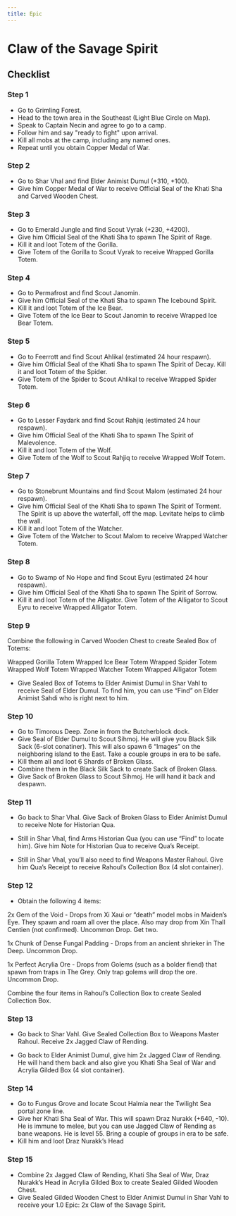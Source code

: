 ```yaml
---
title: Epic
---
```


# Claw of the Savage Spirit

## Checklist

### Step 1
  - Go to Grimling Forest.
  - Head to the town area in the Southeast (Light Blue Circle on Map).
  - Speak to Captain Necin and agree to go to a camp.
  - Follow him and say "ready to fight" upon arrival.
  - Kill all mobs at the camp, including any named ones.
  - Repeat until you obtain Copper Medal of War.
### Step 2
  - Go to Shar Vhal and find Elder Animist Dumul (+310, +100).
  - Give him Copper Medal of War to receive Official Seal of the Khati Sha and Carved Wooden Chest.
### Step 3
  - Go to Emerald Jungle and find Scout Vyrak (+230, +4200).
  - Give him Official Seal of the Khati Sha to spawn The Spirit of Rage.
  - Kill it and loot Totem of the Gorilla.
  - Give Totem of the Gorilla to Scout Vyrak to receive Wrapped Gorilla Totem.
### Step 4
  - Go to Permafrost and find Scout Janomin.
  - Give him Official Seal of the Khati Sha to spawn The Icebound Spirit.
  - Kill it and loot Totem of the Ice Bear.
  - Give Totem of the Ice Bear to Scout Janomin to receive Wrapped Ice Bear Totem.


### Step 5

- Go to Feerrott and find Scout Ahlikal (estimated 24 hour respawn).
- Give him Official Seal of the Khati Sha to spawn The Spirit of Decay. Kill it and loot Totem of the Spider.
- Give Totem of the Spider to Scout Ahlikal to receive Wrapped Spider Totem.

### Step 6

- Go to Lesser Faydark and find Scout Rahjiq (estimated 24 hour respawn).
- Give him Official Seal of the Khati Sha to spawn The Spirit of Malevolence.
- Kill it and loot Totem of the Wolf.
- Give Totem of the Wolf to Scout Rahjiq to receive Wrapped Wolf Totem.



### Step 7

- Go to Stonebrunt Mountains and find Scout Malom (estimated 24 hour respawn).
- Give him Official Seal of the Khati Sha to spawn The Spirit of Torment. The Spirit is up above the waterfall, off the map. Levitate helps to climb the wall.
- Kill it and loot Totem of the Watcher.
- Give Totem of the Watcher to Scout Malom to receive Wrapped Watcher Totem.



### Step 8

- Go to Swamp of No Hope and find Scout Eyru (estimated 24 hour respawn).
- Give him Official Seal of the Khati Sha to spawn The Spirit of Sorrow.
- Kill it and loot Totem of the Alligator. Give Totem of the Alligator to Scout Eyru to receive Wrapped Alligator Totem.

### Step 9

Combine the following in  Carved Wooden Chest to create Sealed Box of Totems:

Wrapped Gorilla Totem
Wrapped Ice Bear Totem
Wrapped Spider Totem
Wrapped Wolf Totem
Wrapped Watcher Totem
Wrapped Alligator Totem

- Give Sealed Box of Totems to Elder Animist Dumul in Shar Vahl to receive Seal of Elder Dumul. To find him, you can use “Find” on Elder Animist Sahdi who is right next to him.

### Step 10

- Go to Timorous Deep. Zone in from the Butcherblock dock.
- Give Seal of Elder Dumul to Scout Sihmoj. He will give you  Black Silk Sack (6-slot conatiner). This will also spawn 6 “Images” on the neighboring island to the East. Take a couple groups in era to be safe.
- Kill them all and loot 6  Shards of Broken Glass.
- Combine them in the  Black Silk Sack to create  Sack of Broken Glass.
- Give  Sack of Broken Glass to Scout Sihmoj. He will hand it back and despawn.

### Step 11

- Go back to Shar Vhal. Give  Sack of Broken Glass to Elder Animist Dumul to receive  Note for Historian Qua.

- Still in Shar Vhal, find Arms Historian Qua (you can use “Find” to locate him). Give him  Note for Historian Qua to receive Qua’s Receipt.

- Still in Shar Vhal, you’ll also need to find Weapons Master Rahoul. Give him Qua’s Receipt to receive Rahoul’s Collection Box (4 slot container).

### Step 12

- Obtain the following 4  items:

2x Gem of the Void - Drops from Xi Xaui or “death” model mobs in Maiden’s Eye. They spawn and roam all over the place. Also may drop from Xin Thall Centien (not confirmed). Uncommon Drop. Get two.

1x Chunk of Dense Fungal Padding - Drops from an ancient shrieker in The Deep. Uncommon Drop.

1x Perfect Acrylia Ore - Drops from Golems (such as a bolder fiend) that spawn from traps in The Grey. Only trap golems will drop the ore. Uncommon Drop.

Combine the four items in Rahoul’s Collection Box to create Sealed Collection Box.

### Step 13

- Go back to Shar Vahl. Give Sealed Collection Box to Weapons Master Rahoul. Receive 2x Jagged Claw of Rending.

- Go back to Elder Animist Dumul, give him 2x Jagged Claw of Rending. He will hand them back and also give you Khati Sha Seal of War and Acrylia Gilded Box (4 slot container).

### Step 14

- Go to Fungus Grove and locate Scout Halmia near the Twilight Sea portal zone line.
- Give her Khati Sha Seal of War. This will spawn Draz Nurakk (+640, -10). He is immune to melee, but you can use Jagged Claw of Rending as bane weapons. He is level 55. Bring a couple of groups in era to be safe.
- Kill him and loot Draz Nurakk’s Head


### Step 15
- Combine 2x Jagged Claw of Rending, Khati Sha Seal of War, Draz Nurakk’s Head in Acrylia Gilded Box to create Sealed Gilded Wooden Chest.
- Give Sealed Gilded Wooden Chest to Elder Animist Dumul in Shar Vahl to receive your 1.0 Epic:  2x Claw of the Savage Spirit.
